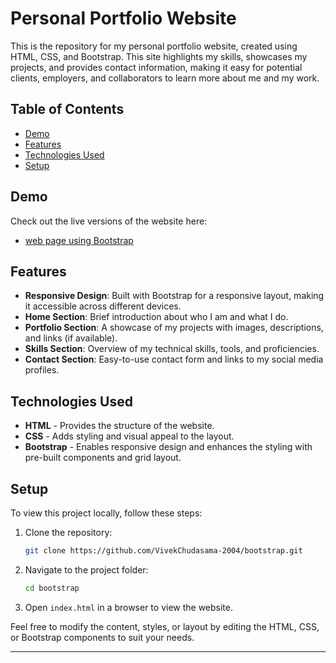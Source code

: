 # Personal Portfolio Website

This is the repository for my personal portfolio website, created using HTML, CSS, and Bootstrap. This site highlights my skills, showcases my projects, and provides contact information, making it easy for potential clients, employers, and collaborators to learn more about me and my work.


## Table of Contents

- [Demo](#demo)
- [Features](#features)
- [Technologies Used](#technologies-used)
- [Setup](#setup)

## Demo

Check out the live versions of the website here:

- [web page using Bootstrap](https://vivekchudasama-2004.github.io/bootstrap/)

## Features

- **Responsive Design**: Built with Bootstrap for a responsive layout, making it accessible across different devices.
- **Home Section**: Brief introduction about who I am and what I do.
- **Portfolio Section**: A showcase of my projects with images, descriptions, and links (if available).
- **Skills Section**: Overview of my technical skills, tools, and proficiencies.
- **Contact Section**: Easy-to-use contact form and links to my social media profiles.

## Technologies Used

- **HTML** - Provides the structure of the website.
- **CSS** - Adds styling and visual appeal to the layout.
- **Bootstrap** - Enables responsive design and enhances the styling with pre-built components and grid layout.

## Setup

To view this project locally, follow these steps:

1. Clone the repository:
    ```bash
    git clone https://github.com/VivekChudasama-2004/bootstrap.git
    ```
2. Navigate to the project folder:
    ```bash
    cd bootstrap
    ```
3. Open `index.html` in a browser to view the website.

Feel free to modify the content, styles, or layout by editing the HTML, CSS, or Bootstrap components to suit your needs.



---

